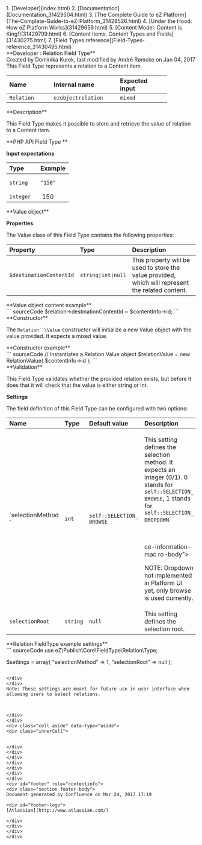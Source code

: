<div id="page">
<div id="main" class="aui-page-panel">
<div id="main-header">
<div id="breadcrumb-section">
1.  [Developer](index.html)
2.  [Documentation](Documentation_31429504.html)
3.  [The Complete Guide to eZ Platform](The-Complete-Guide-to-eZ-Platform_31429526.html)
4.  [Under the Hood: How eZ Platform Works](31429659.html)
5.  [Content Model: Content is King!](31429709.html)
6.  [Content items, Content Types and Fields](31430275.html)
7.  [Field Types reference](Field-Types-reference_31430495.html)

</div>
**Developer : Relation Field Type**

</div>
<div id="content" class="view">
<div class="page-metadata">
Created by Dominika Kurek, last modified by André Rømcke on Jan 04, 2017

</div>
<div id="main-content" class="wiki-content group">
<div class="contentLayout2">
<div class="columnLayout two-right-sidebar"
data-layout="two-right-sidebar">
<div class="cell normal" data-type="normal">
<div class="innerCell">
This Field Type represents a relation to a Content item.

<div class="table-wrap">
<table style="width:85%;">
<colgroup>
<col width="23%" />
<col width="34%" />
<col width="26%" />
</colgroup>
<thead>
<tr class="header">
<th align="left">Name</th>
<th align="left">Internal name</th>
<th align="left">Expected input</th>
</tr>
</thead>
<tbody>
<tr class="odd">
<td align="left"><code>Relation</code></td>
<td align="left"><code>ezobjectrelation</code></td>
<td align="left"><code>mixed</code></td>
</tr>
</tbody>
</table>

</div>
**Description**

This Field Type makes it possible to store and retrieve the value of relation to a Content item.

**PHP API Field Type **

**Input expectations**

<div class="table-wrap">
<table>
<colgroup>
<col width="50%" />
<col width="50%" />
</colgroup>
<thead>
<tr class="header">
<th align="left">Type</th>
<th align="left">Example</th>
</tr>
</thead>
<tbody>
<tr class="odd">
<td align="left"><code>string</code></td>
<td align="left"><pre><code>&quot;150&quot;</code></pre></td>
</tr>
<tr class="even">
<td align="left"><code>integer</code></td>
<td align="left"> 150</td>
</tr>
</tbody>
</table>

</div>
**Value object**

**Properties**

The Value class of this Field Type contains the following properties:

<div class="table-wrap">
<table>
<colgroup>
<col width="19%" />
<col width="15%" />
<col width="65%" />
</colgroup>
<thead>
<tr class="header">
<th align="left">Property</th>
<th align="left">Type</th>
<th align="left">Description</th>
</tr>
</thead>
<tbody>
<tr class="odd">
<td align="left"><code>$destinationContentId</code></td>
<td align="left"><code>string|int|null</code></td>
<td align="left">This property will be used to store the value provided, which will represent the related content.</td>
</tr>
</tbody>
</table>

</div>
<div class="code panel pdl" style="border-width: 1px;">
<div class="codeHeader panelHeader pdl"
style="border-bottom-width: 1px;">
**Value object content example**

</div>
<div class="codeContent panelContent pdl">
``` sourceCode
$relation->destinationContentId = $contentInfo->id;
```

</div>
</div>
**Constructor**

The `Relation``\Value` constructor will initialize a new Value object with the value provided. It expects a mixed value.

<div class="code panel pdl" style="border-width: 1px;">
<div class="codeHeader panelHeader pdl"
style="border-bottom-width: 1px;">
**Constructor example**

</div>
<div class="codeContent panelContent pdl">
``` sourceCode
// Instantiates a Relation Value object
$relationValue = new Relation\Value( $contentInfo->id );
```

</div>
</div>
**Validation**

This Field Type validates whether the provided relation exists, but before it does that it will check that the value is either string or int.

**Settings**

The field definition of this Field Type can be configured with two options:

<div class="table-wrap">
<table>
<colgroup>
<col width="25%" />
<col width="25%" />
<col width="25%" />
<col width="25%" />
</colgroup>
<thead>
<tr class="header">
<th align="left">Name</th>
<th align="left">Type</th>
<th align="left">Default value</th>
<th align="left">Description</th>
</tr>
</thead>
<tbody>
<tr class="odd">
<td align="left">`selectionMethod `</td>
<td align="left"><code>int</code></td>
<td align="left"><code>self::SELECTION_ BROWSE</code></td>
<td align="left"><p>This setting defines the selection method. It expects an integer (0/1). 0 stands for <code>self::SELECTION_ BROWSE</code>, 1 stands for <code>self::SELECTION_ DROPDOWN</code>.</p>
<p> </p>
<div
class="confluen
<p>ce-information-mac ro confluence-info rmation-macro-info rmation&quot;&gt;</p>
<div
class="confluen
<p>ce-information-mac ro-body&quot;&gt;</p>
<p>NOTE: Dropdown not implemented in Platform UI yet, only browse is used currently.</p>
</div>
</div></td>
</tr>
<tr class="even">
<td align="left"><code>selectionRoot</code></td>
<td align="left"><code>string</code></td>
<td align="left"><code>null</code></td>
<td align="left">This setting defines the selection root.</td>
</tr>
</tbody>
</table>

</div>
<div class="code panel pdl" style="border-width: 1px;">
<div class="codeHeader panelHeader pdl"
style="border-bottom-width: 1px;">
**Relation FieldType example settings**

</div>
<div class="codeContent panelContent pdl">
``` sourceCode
use eZ\Publish\Core\FieldType\Relation\Type;

$settings = array(
    "selectionMethod" => 1,
    "selectionRoot" => null
);
```

</div>
</div>
Note: These settings are meant for future use in user interface when allowing users to select relations.

 

</div>
</div>
<div class="cell aside" data-type="aside">
<div class="innerCell">
 

</div>
</div>
</div>
</div>
</div>
</div>
</div>
<div id="footer" role="contentinfo">
<div class="section footer-body">
Document generated by Confluence on Mar 24, 2017 17:19

<div id="footer-logo">
[Atlassian](http://www.atlassian.com/)

</div>
</div>
</div>
</div>

